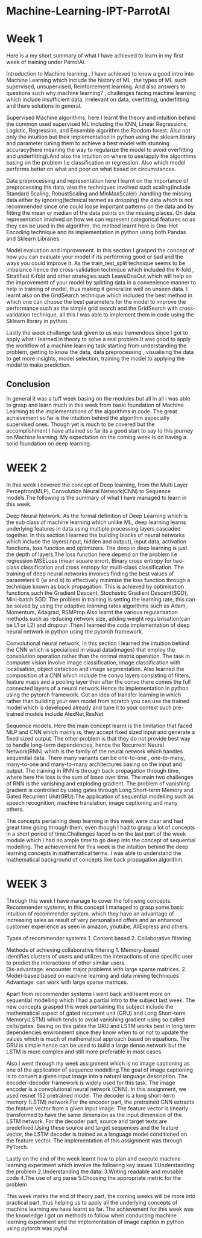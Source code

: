 # Machine-Learning-IPT-ParrotAI

# Week 1

Here is a my short summary of what I have achieved to learn in my first week of training under ParrotAi.

Introduction to Machine learning , I have achieved to know a good intro into Machine Learning which include the history of ML ,the types of ML  such supervised, unsupervised, Reinforcement learning. And also answers to questions such why machine learning? , challenges facing machine learning which include insufficient data, irrelevant on data, overfitting, underfitting and there solutions in general.

Supervised Machine algorithms, here I learnt the theory and intuition  behind the common used supervised ML including the KNN, Linear Regressions, Logistic, Regression, and Ensemble algorithm the Random forest. Also not only the intuition but their implementation in python using the sklearn library and parameter tuning them to achieve a best model with stunning accuracy(here meaning the way to regularize the model to avoid overfitting and underfitting).And also the intuition on where to use/apply the algorithms basing on the problem I.e classification or regression. Also which model performs better on what and poor on what based on circumstances.

Data preprocessing and representation here I learnt on the importance of preprocessing the data, also the techniques involved such scaling(include Standard Scaling, RobustScaling  and MinMaxScaler) ,handling the missing data either by ignoring(technical termed as dropping) the data which is not recommended since one could loose important patterns on the data and by fitting the mean or median of the data points on the missing places. On data representation involved on how we can represent categorical features so as they can be used in the algorithm, the method learnt here is One-Hot Encoding technique and its implementation in python using both Pandas and Sklearn Libraries.

Model evaluation and improvement. In this section I grasped the concept of how you can evaluate your model if its performing good or bad and the ways you could improve it. As the train_test_split technique  seems to be imbalance hence the cross-validation technique which included the K-fold , Stratified K-fold and other strategies such LeaveOneOut which will help on the improvement of your model by splitting data in a convenience  manner  to help in training of model, thus making it generalize well on unseen data. I learnt also on the GridSearch technique which included the best method in which one can choose the best parameters for the model to improve the performance such as the simple grid search and the GridSearch with cross-validation technique, all this I was able to implement them in code using the Sklearn library in python.

Lastly the week challenge task given to us was tremendous since I got to apply what I learned in theory to solve a real problem.It was good to apply the workflow of a machine learning task starting from understanding the problem, getting to know the data, data preprocessing , visualising the data to get more insights, model selection, training the model  to applying the model to make prediction.

## Conclusion
In general it was a tuff week basing on the modules but all in all i was able to grasp and learn much in this week from basic foundation of Machine Learning to the implementations of the algorithms in code. The great achievement so far is the intuition behind the algorithm especially supervised ones. Though yet is much to be covered but the accomplishment I have attained so far its a good start to say to this journey on Machine learning. My expectation on the coming week is on having a solid foundation on deep learning.
#


# WEEK 2
In this week I covered the concept of Deep learning, from the Multi Layer Perceptron(MLP), Convolution Neural Network(CNN) to Sequence models.The following is the summary of what I have managed to learn in this week.

Deep Neural Network. As the formal definition of Deep Learning which is the sub class of machine learning which unlike ML, deep learning  learns underlying features in data using multiple processing layers cascaded together. In this section I learned the building blocks of neural networks which include the layers(input, hidden and output), input data, activation functions, loss function and optimizers. The deep in deep learning is just the depth of layers.The loss function here depend on the problem I.e regression MSELoss (mean square error), Binary cross entropy for two-class classification and cross entropy for multi-class classification. The training of deep neural networks involves finding the best values of parameters θ (w and b) to effectively minimise the loss function through a technique known as back propagation. This is achieved by optimisation functions such the Gradient Descent, Stochastic Gradient Descent(SGD), Mini-batch SGD. The problem in training is setting the learning rate, this can be solved by using the adaptive learning rates algorithms such as Adam, Momentum, Adagrad, RSMProp.Also learnt the various regularisation methods such as reducing network size, adding weight regularisation(can be L1 or L2) and dropout .Then I learned the code implementation of deep neural network in python using the pytorch framework.

Convolutional neural network, In this section I learned the intuition behind the CNN which is specialised in visual data(images) that employ the convolution operation rather than the normal matrix operation. The task in computer vision involve image classification, image classification with localisation, object detection and image segmentation. Also learned the composition of a CNN which include the convo layers consisting of filters, feature maps and a pooling layer then after the convo there comes the full connected layers of a neural network.Hence its implementation in python using the pytorch framework. Got an idea of  transfer learning in which rather than building your own model from scratch you can use the trained model which is developed already and tune it to your context such pre-trained models include AlexNet,ResNet

Sequence models. Here the main concept learnt is the limitation that faced MLP and CNN which mainly is, they accept fixed sized input and generate a fixed sized output. The other problem is that they do not provide best way to handle long-term dependencies, hence the Recurrent Neural Network(RNN) which is the family of the neural network which handles sequential data. There many variants can be one-to-one , one-to-many, many-to-one and many-to-many architectures basing on the input and output. The training in RNN is through back propagation through time, where here the loss is the sum of loses over time. The main two challenges of RNN is the vanishing and exploding gradient. The problem of vanishing gradient is controlled by using gates through Long Short-term Memory and Gated Recurrent Unit(GRU).The application of sequential modelling such as speech recognition, machine translation, image captioning and many others.

The concepts pertaining deep learning in this week were clear and had great time going through them, even though I had to grasp a lot of concepts in a short period of time.Challenges faced is on the last part of the week module which I had no ample time to go deep into the concept of sequential modelling. The achievement for this week is the intuition behind the deep learning concepts in mathematical terms. I was able to understand the mathematical background of concepts like back propagation algorithm.


# WEEK 3
Through this week I have manage to cover the following concepts.
Recommender systems, in this concept I managed to grasp some basic intuition of recommender system, which they have an advantage of increasing sales as result of very personalised offers and an enhanced customer experience as seen in amazon, youtube, AliExpress and others.

Types of recommender systems
	1. Content based
	2. Collaborative filtering

Methods of achieving collaborative filtering
	1. Memory-based
	identifies clusters of users and utilizes the interactions of one specific user to predict the interactions of 
  other similar users.                   
	Dis-advantage: encounter major problems with large sparse matrices.
	2. Model-based
	based on machine learning and data mining techniques
	Advantage: can work with large sparse matrices.
  
Apart from recommender systems I went back and learnt more on sequential modelling which I had a partial intro to the subject last week. The new concepts grasped this week pertaining the subject include the mathematical aspect of gated recurrent unit (GRU) and Long Short-term Memory(LSTM) which tends to avoid vanishing gradient using so called cells/gates. Basing on this gates the GRU and LSTM works best in long term dependencies environment since they know when to or not to update the values which is much of mathematical approach based on equations. The GRU is simple hence can be used to build a large dense network but the LSTM is more complex and still more preferable in most cases.

Also I went through my week assignment which is no image captioning as one of the application of sequence modelling.The goal of image captioning is to convert a given input image into a natural language description. The encoder-decoder framework is widely used for this task. The image encoder is a convolutional neural network (CNN). In this assignment, we used resnet 152 pretrained model. The decoder is a long short-term memory (LSTM) network.For the encoder part, the pretrained CNN extracts the feature vector from a given input image. The feature vector is linearly transformed to have the same dimension as the input dimension of the LSTM network. For the decoder part, source and target texts are predefined.Using these source and target sequences and the feature vector, the LSTM decoder is trained as a language model conditioned on the feature vector. The implementation of this assignment was through PyTorch.


Lastly on the end of the week learnt how to plan and execute machine learning experiment which involve the following key issues
1.Understanding the problem
2.Understanding the data: 
3.Writing readable and reusable code
4.The use of arg parse
5.Choosing the appropriate metric for the problem

This week marks the end of theory part, the coming weeks will be more into practical part, thus helping us to apply all the underlying concepts of machine learning we have learnt so far. The achievement for this week was the knowledge I got on methods to follow when conducting machine learning experiment and the implementation of image caption in python using pytorch was joyful.
